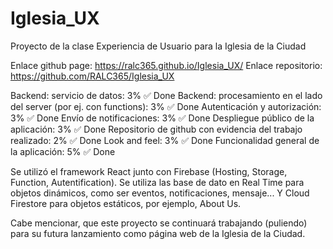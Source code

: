 # Iglesia_UX
Proyecto de la clase Experiencia de Usuario para la Iglesia de la Ciudad

Enlace github page: https://ralc365.github.io/Iglesia_UX/
Enlace repositorio: https://github.com/RALC365/Iglesia_UX

Backend: servicio de datos: 3% ✅ Done
Backend: procesamiento en el lado del server (por ej. con functions): 3% ✅ Done
Autenticación y autorización: 3% ✅ Done
Envío de notificaciones: 3% ✅ Done
Despliegue público de la aplicación: 3% ✅ Done
Repositorio de github con evidencia del trabajo realizado: 2% ✅ Done
Look and feel: 3% ✅ Done
Funcionalidad general de la aplicación: 5% ✅ Done


Se utilizó el framework React junto con Firebase (Hosting, Storage, Function, Autentification).
Se utiliza las base de dato en Real Time para objetos dinámicos, como ser eventos, notificaciones, mensaje... Y Cloud Firestore para objetos estáticos, por ejemplo, About Us.

Cabe mencionar, que este proyecto se continuará trabajando (puliendo) para su futura lanzamiento como página web de la Iglesia de la Ciudad.
